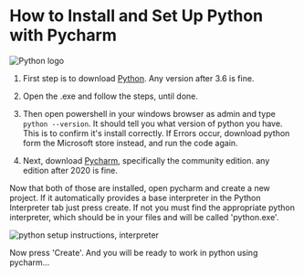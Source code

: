 # How to Install and Set Up Python with Pycharm

![Python logo](https://www.python.org/static/img/python-logo.png)

1. First step is to download [Python](https://www.python.org/downloads/). Any version after 3.6 is fine.
2. Open the .exe and follow the steps, until done.
3. Then open powershell in your windows browser as admin and type `python --version`. It should tell you what version of python you have. This is to confirm it's install correctly. If Errors occur, download python form the Microsoft store instead, and run the code again. 


4. Next, download [Pycharm](https://www.jetbrains.com/pycharm/download/#section=windows), specifically the community edition. any edition after 2020 is fine.

Now that both of those are installed, open pycharm and create a new project. If it automatically provides a base interpreter in the Python Interpreter tab just press create. If not you must find the appropriate python interpreter, which should be in your files and will be called 'python.exe'.

![python setup instructions, interpreter](https://user-images.githubusercontent.com/47668244/181588922-e7e52f6a-106b-45b1-a826-bea35a1b90e0.png)

Now press 'Create'. And you will be ready to work in python using pycharm...
